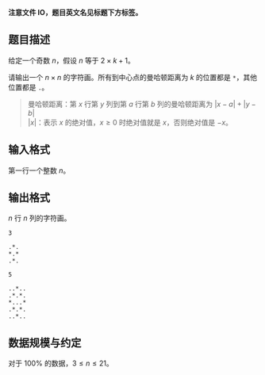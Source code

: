 **注意文件 IO，题目英文名见标题下方标签。**

## 题目描述

给定一个奇数 $n$，假设 $n$ 等于 $2\times k+1$。

请输出一个 $n\times n$ 的字符画。所有到中心点的曼哈顿距离为 $k$ 的位置都是 `*`，其他位置都是 `.`。

> 曼哈顿距离：第 $x$ 行第 $y$ 列到第 $a$ 行第 $b$ 列的曼哈顿距离为 $|x-a|+|y-b|$  
> $|x|$：表示 $x$ 的绝对值，$x\ge 0$ 时绝对值就是 $x$，否则绝对值是 $-x$。 

## 输入格式

第一行一个整数 $n$。  

## 输出格式

$n$ 行 $n$ 列的字符画。

```input1
3
```

```output1
.*.
*.*
.*.
```

```input2
5
```

```output2
..*..
.*.*.
*...*
.*.*.
..*..
```

## 数据规模与约定

对于 $100\%$ 的数据，$3 \le n \le 21$。